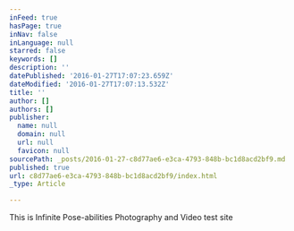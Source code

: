 ```yaml
---
inFeed: true
hasPage: true
inNav: false
inLanguage: null
starred: false
keywords: []
description: ''
datePublished: '2016-01-27T17:07:23.659Z'
dateModified: '2016-01-27T17:07:13.532Z'
title: ''
author: []
authors: []
publisher:
  name: null
  domain: null
  url: null
  favicon: null
sourcePath: _posts/2016-01-27-c8d77ae6-e3ca-4793-848b-bc1d8acd2bf9.md
published: true
url: c8d77ae6-e3ca-4793-848b-bc1d8acd2bf9/index.html
_type: Article

---
```

This is Infinite Pose-abilities Photography and Video test site